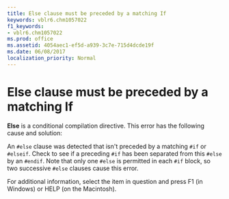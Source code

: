 ```yaml
---
title: Else clause must be preceded by a matching If
keywords: vblr6.chm1057022
f1_keywords:
- vblr6.chm1057022
ms.prod: office
ms.assetid: 4054aec1-ef5d-a939-3c7e-715d4dcde19f
ms.date: 06/08/2017
localization_priority: Normal
---
```



# Else clause must be preceded by a matching If

**Else** is a conditional compilation directive. This error has the following cause and solution:

An `#else` clause was detected that isn't preceded by a matching `#if` or `#elseif`. Check to see if a preceding `#if` has been separated from this `#else` by an `#endif`. Note that only one `#else` is permitted in each `#if` block, so two successive `#else` clauses cause this error.
    
For additional information, select the item in question and press F1 (in Windows) or HELP (on the Macintosh).

